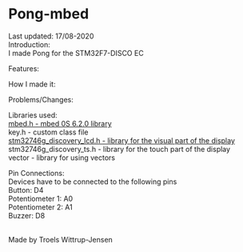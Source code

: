 # Pong-mbed
Last updated: 17/08-2020<br/>
Introduction:<br/>
I made Pong for the STM32F7-DISCO EC

Features:<br/>


How I made it:<br/>


Problems/Changes:<br/>


Libraries used:<br/>
<a href="https://github.com/ARMmbed/mbed-os.git">mbed.h - mbed 0S 6.2.0 library</a><br/>
key.h - custom class file<br/>
<a href="https://os.mbed.com/teams/ST/code/BSP_DISCO_F746NG/">stm32746g_discovery_lcd.h - library for the visual part of the display</a><br/> 
stm32746g_discovery_ts.h - library for the touch part of the display<br/>
vector - library for using vectors


Pin Connections:<br/>
Devices have to be connected to the following pins<br/>
Button: D4<br/>
Potentiometer 1: A0<br/>
Potentiometer 2: A1<br/>
Buzzer: D8<br/>

<br/>
Made by Troels Wittrup-Jensen

